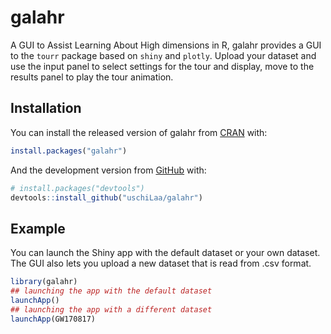 
<!-- README.md is generated from README.Rmd. Please edit that file -->

# galahr

<!-- badges: start -->

<!-- badges: end -->

A GUI to Assist Learning About High dimensions in R, galahr provides a
GUI to the `tourr` package based on `shiny` and `plotly`. Upload your
dataset and use the input panel to select settings for the tour and
display, move to the results panel to play the tour animation.

## Installation

You can install the released version of galahr from
[CRAN](https://CRAN.R-project.org) with:

``` r
install.packages("galahr")
```

And the development version from [GitHub](https://github.com/) with:

``` r
# install.packages("devtools")
devtools::install_github("uschiLaa/galahr")
```

## Example

You can launch the Shiny app with the default dataset or your own
dataset. The GUI also lets you upload a new dataset that is read from
.csv format.

``` r
library(galahr)
## launching the app with the default dataset
launchApp()
## launching the app with a different dataset
launchApp(GW170817)
```
